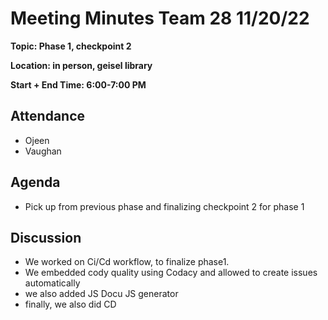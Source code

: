 # Meeting Minutes Team 28 11/20/22

**Topic: Phase 1, checkpoint 2**

**Location: in person, geisel library**

**Start + End Time: 6:00-7:00 PM**

## Attendance
- Ojeen
- Vaughan

## Agenda

- Pick up from previous phase and finalizing checkpoint 2 for phase 1

## Discussion

- We worked on Ci/Cd workflow, to finalize phase1.
- We embedded cody quality using Codacy and allowed to create issues automatically 
- we also added JS Docu JS generator
- finally, we also did CD
